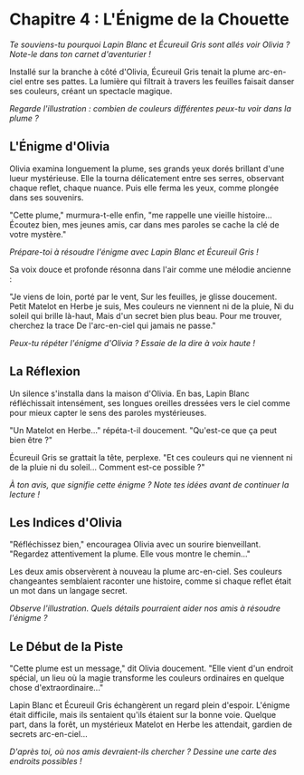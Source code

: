 # Chapitre 4 : L'Énigme de la Chouette

*Te souviens-tu pourquoi Lapin Blanc et Écureuil Gris sont allés voir Olivia ? Note-le dans ton carnet d'aventurier !*

Installé sur la branche à côté d'Olivia, Écureuil Gris tenait la plume arc-en-ciel entre ses pattes. La lumière qui filtrait à travers les feuilles faisait danser ses couleurs, créant un spectacle magique.

*Regarde l'illustration : combien de couleurs différentes peux-tu voir dans la plume ?*

## L'Énigme d'Olivia

Olivia examina longuement la plume, ses grands yeux dorés brillant d'une lueur mystérieuse. Elle la tourna délicatement entre ses serres, observant chaque reflet, chaque nuance. Puis elle ferma les yeux, comme plongée dans ses souvenirs.

"Cette plume," murmura-t-elle enfin, "me rappelle une vieille histoire... Écoutez bien, mes jeunes amis, car dans mes paroles se cache la clé de votre mystère."

*Prépare-toi à résoudre l'énigme avec Lapin Blanc et Écureuil Gris !*

Sa voix douce et profonde résonna dans l'air comme une mélodie ancienne :

"Je viens de loin, porté par le vent,
Sur les feuilles, je glisse doucement.
Petit Matelot en Herbe je suis,
Mes couleurs ne viennent ni de la pluie,
Ni du soleil qui brille là-haut,
Mais d'un secret bien plus beau.
Pour me trouver, cherchez la trace
De l'arc-en-ciel qui jamais ne passe."

*Peux-tu répéter l'énigme d'Olivia ? Essaie de la dire à voix haute !*

## La Réflexion

Un silence s'installa dans la maison d'Olivia. En bas, Lapin Blanc réfléchissait intensément, ses longues oreilles dressées vers le ciel comme pour mieux capter le sens des paroles mystérieuses.

"Un Matelot en Herbe..." répéta-t-il doucement. "Qu'est-ce que ça peut bien être ?"

Écureuil Gris se grattait la tête, perplexe. "Et ces couleurs qui ne viennent ni de la pluie ni du soleil... Comment est-ce possible ?"

*À ton avis, que signifie cette énigme ? Note tes idées avant de continuer la lecture !*

## Les Indices d'Olivia

"Réfléchissez bien," encouragea Olivia avec un sourire bienveillant. "Regardez attentivement la plume. Elle vous montre le chemin..."

Les deux amis observèrent à nouveau la plume arc-en-ciel. Ses couleurs changeantes semblaient raconter une histoire, comme si chaque reflet était un mot dans un langage secret.

*Observe l'illustration. Quels détails pourraient aider nos amis à résoudre l'énigme ?*

## Le Début de la Piste

"Cette plume est un message," dit Olivia doucement. "Elle vient d'un endroit spécial, un lieu où la magie transforme les couleurs ordinaires en quelque chose d'extraordinaire..."

Lapin Blanc et Écureuil Gris échangèrent un regard plein d'espoir. L'énigme était difficile, mais ils sentaient qu'ils étaient sur la bonne voie. Quelque part, dans la forêt, un mystérieux Matelot en Herbe les attendait, gardien de secrets arc-en-ciel...

*D'après toi, où nos amis devraient-ils chercher ? Dessine une carte des endroits possibles !*